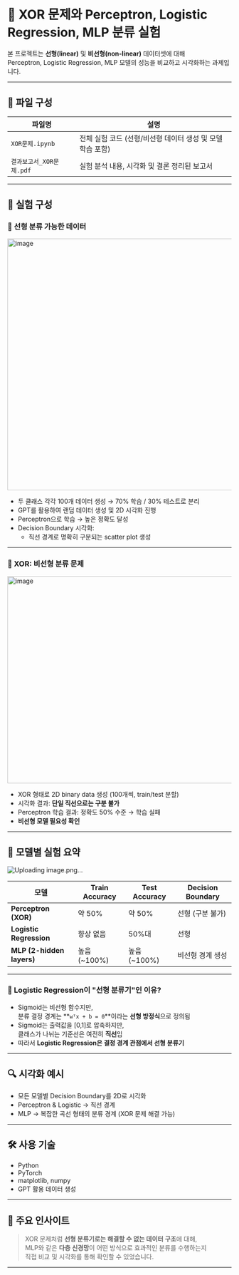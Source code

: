 # 🧠 XOR 문제와 Perceptron, Logistic Regression, MLP 분류 실험

본 프로젝트는 **선형(linear)** 및 **비선형(non-linear)** 데이터셋에 대해  
Perceptron, Logistic Regression, MLP 모델의 성능을 비교하고 시각화하는 과제입니다.

---

## 📁 파일 구성

| 파일명 | 설명 |
|--------|------|
| `XOR문제.ipynb` | 전체 실험 코드 (선형/비선형 데이터 생성 및 모델 학습 포함) |
| `결과보고서_XOR문제.pdf` | 실험 분석 내용, 시각화 및 결론 정리된 보고서 |

---

## 🧪 실험 구성

### 🔸 선형 분류 가능한 데이터
<img width="645" height="565" alt="image" src="https://github.com/user-attachments/assets/ccd3ac40-8bae-47ca-ac82-3987122ca0e2" />

- 두 클래스 각각 100개 데이터 생성 → 70% 학습 / 30% 테스트로 분리
- GPT를 활용하여 랜덤 데이터 생성 및 2D 시각화 진행
- Perceptron으로 학습 → 높은 정확도 달성
- Decision Boundary 시각화:
  - 직선 경계로 명확히 구분되는 scatter plot 생성

---

### 🔸 XOR: 비선형 분류 문제
<img width="632" height="465" alt="image" src="https://github.com/user-attachments/assets/30b8d1c2-d72e-4488-8291-635dfd04ac2d" />

- XOR 형태로 2D binary data 생성 (100개씩, train/test 분할)
- 시각화 결과: **단일 직선으로는 구분 불가**
- Perceptron 학습 결과: 정확도 50% 수준 → 학습 실패
- **비선형 모델 필요성 확인**

---

## 🧪 모델별 실험 요약
![Uploading image.png…]()

| 모델 | Train Accuracy | Test Accuracy | Decision Boundary |
|------|----------------|---------------|--------------------|
| **Perceptron (XOR)** | 약 50% | 약 50% | 선형 (구분 불가) |
| **Logistic Regression** | 향상 없음 | 50%대 | 선형 |
| **MLP (2-hidden layers)** | 높음 (~100%) | 높음 (~100%) | 비선형 경계 생성 |

---

### 🧠 Logistic Regression이 "선형 분류기"인 이유?

- Sigmoid는 비선형 함수지만,  
  분류 결정 경계는 **`wᵀx + b = 0`**이라는 **선형 방정식**으로 정의됨
- Sigmoid는 출력값을 [0,1]로 압축하지만,  
  클래스가 나뉘는 기준선은 여전히 **직선**임
- 따라서 **Logistic Regression은 결정 경계 관점에서 선형 분류기**

---

## 🔍 시각화 예시

- 모든 모델별 Decision Boundary를 2D로 시각화
- Perceptron & Logistic → 직선 경계  
- MLP → 복잡한 곡선 형태의 분류 경계 (XOR 문제 해결 가능)

---

## 🛠️ 사용 기술

- Python
- PyTorch
- matplotlib, numpy
- GPT 활용 데이터 생성

---

## 📌 주요 인사이트

> XOR 문제처럼 **선형 분류기로는 해결할 수 없는 데이터 구조**에 대해,  
MLP와 같은 **다층 신경망**이 어떤 방식으로 효과적인 분류를 수행하는지  
직접 비교 및 시각화를 통해 확인할 수 있었습니다.

---

